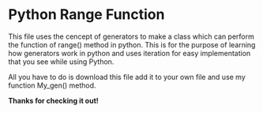 <h1> Python Range Function </h1>
<p> This file uses the cencept of generators to make a class which can perform the function of range() method in python. This is for the purpose of learning how generators work in python and uses iteration for easy implementation that you see while using Python. </p>
<p> All you have to do is download this file add it to your own file and use my function My_gen() method. </p>

<p><strong>Thanks for checking it out!</strong></p>

